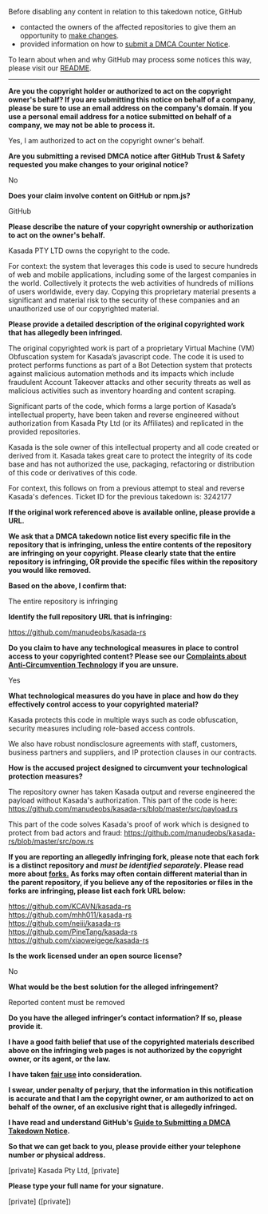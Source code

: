 Before disabling any content in relation to this takedown notice, GitHub
- contacted the owners of the affected repositories to give them an opportunity to [make changes](https://docs.github.com/en/github/site-policy/dmca-takedown-policy#a-how-does-this-actually-work).
- provided information on how to [submit a DMCA Counter Notice](https://docs.github.com/en/articles/guide-to-submitting-a-dmca-counter-notice).

To learn about when and why GitHub may process some notices this way, please visit our [README](https://github.com/github/dmca/blob/master/README.md#anatomy-of-a-takedown-notice).

---

**Are you the copyright holder or authorized to act on the copyright owner's behalf? If you are submitting this notice on behalf of a company, please be sure to use an email address on the company's domain. If you use a personal email address for a notice submitted on behalf of a company, we may not be able to process it.**

Yes, I am authorized to act on the copyright owner's behalf.

**Are you submitting a revised DMCA notice after GitHub Trust & Safety requested you make changes to your original notice?**

No

**Does your claim involve content on GitHub or npm.js?**

GitHub

**Please describe the nature of your copyright ownership or authorization to act on the owner's behalf.**

Kasada PTY LTD owns the copyright to the code.

For context: the system that leverages this code is used to secure hundreds of web and mobile applications, including some of the largest companies in the world. Collectively it protects the web activities of hundreds of millions of users worldwide, every day. Copying this proprietary material presents a significant and material risk to the security of these companies and an unauthorized use of our copyrighted material.

**Please provide a detailed description of the original copyrighted work that has allegedly been infringed.**

The original copyrighted work is part of a proprietary Virtual Machine (VM) Obfuscation system for Kasada’s javascript code. The code it is used to protect performs functions as part of a Bot Detection system that protects against malicious automation methods and its impacts which include fraudulent Account Takeover attacks and other security threats as well as malicious activities such as inventory hoarding and content scraping.

Significant parts of the code, which forms a large portion of Kasada’s intellectual property, have been taken and reverse engineered without authorization from Kasada Pty Ltd (or its Affiliates) and replicated in the provided repositories.

Kasada is the sole owner of this intellectual property and all code created or derived from it. Kasada takes great care to protect the integrity of its code base and has not authorized the use, packaging, refactoring or distribution of this code or derivatives of this code.

For context, this follows on from a previous attempt to steal and reverse Kasada's defences. Ticket ID for the previous takedown is: 3242177

**If the original work referenced above is available online, please provide a URL.**

**We ask that a DMCA takedown notice list every specific file in the repository that is infringing, unless the entire contents of the repository are infringing on your copyright. Please clearly state that the entire repository is infringing, OR provide the specific files within the repository you would like removed.**

**Based on the above, I confirm that:**

The entire repository is infringing

**Identify the full repository URL that is infringing:**

https://github.com/manudeobs/kasada-rs

**Do you claim to have any technological measures in place to control access to your copyrighted content? Please see our <a href="https://docs.github.com/articles/guide-to-submitting-a-dmca-takedown-notice#complaints-about-anti-circumvention-technology">Complaints about Anti-Circumvention Technology</a> if you are unsure.**

Yes

**What technological measures do you have in place and how do they effectively control access to your copyrighted material?**

Kasada protects this code in multiple ways such as code obfuscation, security measures including role-based access controls.

We also have robust nondisclosure agreements with staff, customers, business partners and suppliers, and IP protection clauses in our contracts.

**How is the accused project designed to circumvent your technological protection measures?**

The repository owner has taken Kasada output and reverse engineered the payload without Kasada's authorization. This part of the code is here: https://github.com/manudeobs/kasada-rs/blob/master/src/payload.rs

This part of the code solves Kasada's proof of work which is designed to protect from bad actors and fraud: https://github.com/manudeobs/kasada-rs/blob/master/src/pow.rs

**If you are reporting an allegedly infringing fork, please note that each fork is a distinct repository and <i>must be identified separately</i>. Please read more about <a href="https://docs.github.com/articles/dmca-takedown-policy#b-what-about-forks-or-whats-a-fork">forks.</a> As forks may often contain different material than in the parent repository, if you believe any of the repositories or files in the forks are infringing, please list each fork URL below:**

https://github.com/KCAVN/kasada-rs  
https://github.com/mhh011/kasada-rs  
https://github.com/neiii/kasada-rs  
https://github.com/PineTang/kasada-rs  
https://github.com/xiaoweigege/kasada-rs  

**Is the work licensed under an open source license?**

No

**What would be the best solution for the alleged infringement?**

Reported content must be removed

**Do you have the alleged infringer’s contact information? If so, please provide it.**

**I have a good faith belief that use of the copyrighted materials described above on the infringing web pages is not authorized by the copyright owner, or its agent, or the law.**

**I have taken <a href="https://www.lumendatabase.org/topics/22">fair use</a> into consideration.**

**I swear, under penalty of perjury, that the information in this notification is accurate and that I am the copyright owner, or am authorized to act on behalf of the owner, of an exclusive right that is allegedly infringed.**

**I have read and understand GitHub's <a href="https://docs.github.com/articles/guide-to-submitting-a-dmca-takedown-notice/">Guide to Submitting a DMCA Takedown Notice</a>.**

**So that we can get back to you, please provide either your telephone number or physical address.**

[private] Kasada Pty Ltd, [private]

**Please type your full name for your signature.**

[private] ([private])

